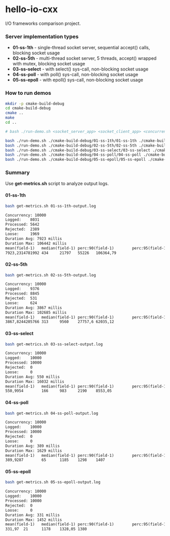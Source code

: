 # hello-io-cxx

I/O frameworks comparison project.

### Server implementation types

* **01-ss-1th** - single-thread socket server, sequential accept() calls, blocking socket usage
* **02-ss-5th** - multi-thread socket server, 5 threads, accept() wrapped with mutex, blocking socket usage
* **03-ss-select** - with select() sys-call, non-blocking socket usage
* **04-ss-poll** - with poll() sys-call, non-blocking socket usage
* **05-ss-epoll** - with epoll() sys-call, non-blocking socket usage

### How to run demos

```bash
mkdir -p cmake-build-debug
cd cmake-build-debug
cmake ..
make
cd ..

# bash ./run-demo.sh <socket_server_app> <socket_client_app> <concurrency>

bash ./run-demo.sh ./cmake-build-debug/01-ss-1th/01-ss-1th ./cmake-build-debug/client/client 10000
bash ./run-demo.sh ./cmake-build-debug/02-ss-5th/02-ss-5th ./cmake-build-debug/client/client 10000
bash ./run-demo.sh ./cmake-build-debug/03-ss-select/03-ss-select ./cmake-build-debug/client/client 10000
bash ./run-demo.sh ./cmake-build-debug/04-ss-poll/04-ss-poll ./cmake-build-debug/client/client 10000
bash ./run-demo.sh ./cmake-build-debug/05-ss-epoll/05-ss-epoll ./cmake-build-debug/client/client 10000

```

### Summary

Use **get-metrics.sh** script to analyze output logs.

#### 01-ss-1th

```bash
bash get-metrics.sh 01-ss-1th-output.log
```

```txt
Concurrency: 10000
Logged:    8031
Processed: 5642
Rejected:  2389
Loose:     1969
Duration Avg: 7923 millis
Duration Max: 106442 millis
mean(field-1)   median(field-1) perc:90(field-1)        perc:95(field-1)        perc:99(field-1)
7923,2314781992 434     21797   55226   106364,79
```

#### 02-ss-5th

```bash
bash get-metrics.sh 02-ss-5th-output.log
```

```txt
Concurrency: 10000
Logged:    9376
Processed: 8845
Rejected:  531
Loose:     624
Duration Avg: 3867 millis
Duration Max: 102685 millis
mean(field-1)   median(field-1) perc:90(field-1)        perc:95(field-1)        perc:99(field-1)
3867,8244205766 313     9560    27757,6 62035,12
```

#### 03-ss-select

```bash
bash get-metrics.sh 03-ss-select-output.log
```

```txt
Concurrency: 10000
Logged:    10000
Processed: 10000
Rejected:  0
Loose:     0
Duration Avg: 550 millis
Duration Max: 16032 millis
mean(field-1)   median(field-1) perc:90(field-1)        perc:95(field-1)        perc:99(field-1)
550,9954        166     983     2190    8553,05
```

#### 04-ss-poll

```bash
bash get-metrics.sh 04-ss-poll-output.log
```

```txt
Concurrency: 10000
Logged:    10000
Processed: 10000
Rejected:  0
Loose:     0
Duration Avg: 389 millis
Duration Max: 1629 millis
mean(field-1)   median(field-1) perc:90(field-1)        perc:95(field-1)        perc:99(field-1)
389,9287        65      1185    1298    1407
```


#### 05-ss-epoll

```bash
bash get-metrics.sh 05-ss-epoll-output.log
```

```txt
Concurrency: 10000
Logged:    10000
Processed: 10000
Rejected:  0
Loose:     0
Duration Avg: 331 millis
Duration Max: 1452 millis
mean(field-1)   median(field-1) perc:90(field-1)        perc:95(field-1)        perc:99(field-1)
331,97  21      1178    1328,05 1380
```
